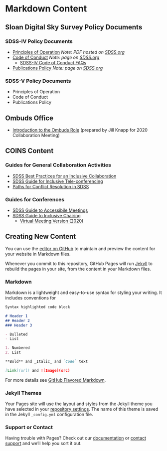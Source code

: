 # Markdown Content

## Sloan Digital Sky Survey Policy Documents 

### SDSS-IV Policy Documents
- [Principles of Operation](https://www.sdss.org/wp-content/uploads/2014/11/principles.sdss4_.v4.pdf) *Note: PDF hosted on [SDSS.org](https://www.sdss.org/)*
- [Code of Conduct](https://www.sdss.org/collaboration/the-sloan-digital-sky-survey-code-of-conduct/) *Note: page on [SDSS.org](https://www.sdss.org/)*
  - [SDSS-IV Code of Conduct FAQs](CoC_FAQs.md)
- [Publications Policy](https://www.sdss.org/collaboration/publication-policy/) *Note: page on [SDSS.org](https://www.sdss.org/)*


### SDSS-V Policy Documents
- Principles of Operation
- Code of Conduct
- Publications Policy 

## Ombuds Office
- [Introduction to the Ombuds Role](intro_to_ombuds.md) (prepared by Jill Knapp for 2020 Collaboration Meeting)

## COINS Content

### Guides for General Collaboration Activities
- [SDSS Best Practices for an Inclusive Collaboration](best_practices.md)
- [SDSS Guide for Inclusive Tele-conferencing](telecon_recommendations.md)
- [Paths for Conflict Resolution in SDSS](conflict_resolution.md)

### Guides for Conferences
- [SDSS Guide to Accessibile Meetings](meeting_accessibility.md)
- [SDSS Guide to Inclusive Chairing](chairing_guidelines.md)
  - [Virtual Meeting Version (2020)](virtual_conferences.md)

## Creating New Content

You can use the [editor on GitHub](https://github.com/sdss/coins/edit/main/README.md) to maintain and preview the content for your website in Markdown files.

Whenever you commit to this repository, GitHub Pages will run [Jekyll](https://jekyllrb.com/) to rebuild the pages in your site, from the content in your Markdown files.

### Markdown

Markdown is a lightweight and easy-to-use syntax for styling your writing. It includes conventions for

```markdown
Syntax highlighted code block

# Header 1
## Header 2
### Header 3

- Bulleted
- List

1. Numbered
2. List

**Bold** and _Italic_ and `Code` text

[Link](url) and ![Image](src)
```

For more details see [GitHub Flavored Markdown](https://guides.github.com/features/mastering-markdown/).

### Jekyll Themes

Your Pages site will use the layout and styles from the Jekyll theme you have selected in your [repository settings](https://github.com/sdss/coins/settings/pages). The name of this theme is saved in the Jekyll `_config.yml` configuration file.

### Support or Contact

Having trouble with Pages? Check out our [documentation](https://docs.github.com/categories/github-pages-basics/) or [contact support](https://support.github.com/contact) and we’ll help you sort it out.

